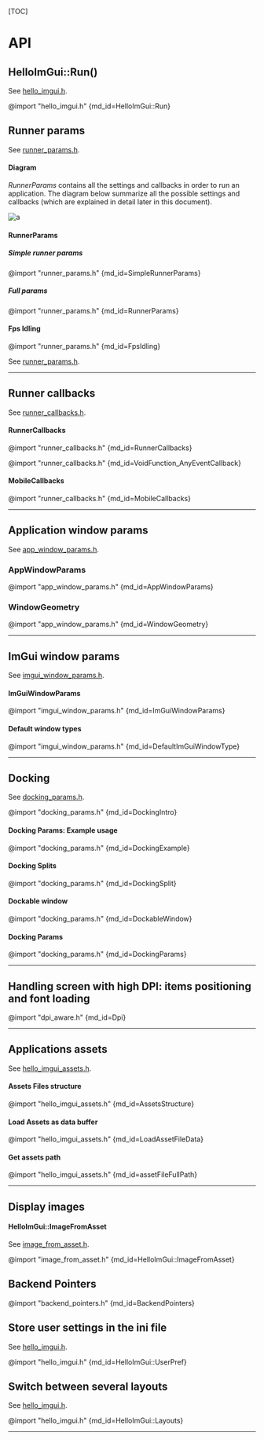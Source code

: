 [TOC]

# API

## HelloImGui::Run()

See [hello_imgui.h](hello_imgui.h).

@import "hello_imgui.h" {md_id=HelloImGui::Run}

## Runner params

See [runner_params.h](runner_params.h).

#### Diagram

_RunnerParams_ contains all the settings and callbacks in order to run an application. 
The diagram below summarize all the possible settings and callbacks (which are explained in detail later in this document).

![a](doc_src/hello_imgui_diagram.png)

#### RunnerParams

##### Simple runner params
@import "runner_params.h" {md_id=SimpleRunnerParams}

##### Full params
@import "runner_params.h" {md_id=RunnerParams}

#### Fps Idling
@import "runner_params.h" {md_id=FpsIdling}

See [runner_params.h](runner_params.h).


----

## Runner callbacks

See [runner_callbacks.h](runner_callbacks.h).

#### RunnerCallbacks

@import "runner_callbacks.h" {md_id=RunnerCallbacks}

@import "runner_callbacks.h" {md_id=VoidFunction_AnyEventCallback}

#### MobileCallbacks

@import "runner_callbacks.h" {md_id=MobileCallbacks}

----

## Application window params

See [app_window_params.h](app_window_params.h).

### AppWindowParams

@import "app_window_params.h" {md_id=AppWindowParams}

### WindowGeometry

@import "app_window_params.h" {md_id=WindowGeometry}

----

## ImGui window params

See [imgui_window_params.h](imgui_window_params.h).

#### ImGuiWindowParams

@import "imgui_window_params.h" {md_id=ImGuiWindowParams}

#### Default window types

@import "imgui_window_params.h" {md_id=DefaultImGuiWindowType}

----

## Docking

See [docking_params.h](docking_params.h).

@import "docking_params.h" {md_id=DockingIntro}

#### Docking Params: Example usage

@import "docking_params.h" {md_id=DockingExample}

#### Docking Splits

@import "docking_params.h" {md_id=DockingSplit}

#### Dockable window

@import "docking_params.h" {md_id=DockableWindow}

#### Docking Params

@import "docking_params.h" {md_id=DockingParams}

---

## Handling screen with high DPI: items positioning and font loading

@import "dpi_aware.h" {md_id=Dpi}

----

## Applications assets

See [hello_imgui_assets.h](hello_imgui_assets.h).

#### Assets Files structure

@import "hello_imgui_assets.h" {md_id=AssetsStructure}

#### Load Assets as data buffer

@import "hello_imgui_assets.h" {md_id=LoadAssetFileData}

#### Get assets path

@import "hello_imgui_assets.h" {md_id=assetFileFullPath}

----

## Display images

#### HelloImGui::ImageFromAsset

See [image_from_asset.h](image_from_asset.h).

@import "image_from_asset.h" {md_id=HelloImGui::ImageFromAsset}

## Backend Pointers

@import "backend_pointers.h" {md_id=BackendPointers}

## Store user settings in the ini file

See [hello_imgui.h](hello_imgui.h).

@import "hello_imgui.h" {md_id=HelloImGui::UserPref}

## Switch between several layouts

See [hello_imgui.h](hello_imgui.h).

@import "hello_imgui.h" {md_id=HelloImGui::Layouts}


----
